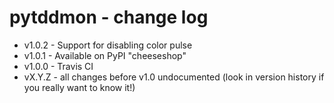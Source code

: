 pytddmon - change log
=====================

* v1.0.2 - Support for disabling color pulse
* v1.0.1 - Available on PyPI "cheeseshop"
* v1.0.0 - Travis CI
* vX.Y.Z - all changes before v1.0 undocumented
         (look in version history if you really want to know it!)
